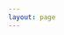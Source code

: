 ```yaml
---
layout: page
---
```


<script setup>
import {
  VPTeamPage,
  VPTeamPageTitle,
  VPTeamMembers
} from 'vitepress/theme'
import laowangzzg from './assets/avatar/Iraq-laowangzzg.jpg'

const members = [
  {
    avatar: laowangzzg,
    name: 'Iraq-laowangzzg',
    title: 'China\'s good brother',
    links: [
      { icon: 'youtube', link: 'https://www.youtube.com/@Iraq-laowangzzg' },
    ]
  },
]
</script>

<VPTeamPage>
  <VPTeamPageTitle>
    <template #title>
      Special Thanks
    </template>
    <template #lead>
      A special thanks to youtuber for
      sharing yours travel experiences.
    </template>
  </VPTeamPageTitle>
  <VPTeamMembers
    :members="members"
  />
</VPTeamPage>
